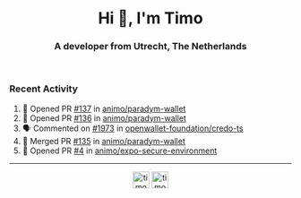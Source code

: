 <h1 align="center">Hi 👋, I'm Timo</h1>
<h3 align="center">A developer from Utrecht, The Netherlands</h3>
<br/>
<!-- https://github.com/rahuldkjain/github-profile-readme-generator --!>

<!--  <p align="left"><img src="https://github-readme-stats.vercel.app/api?username=timoglastra&show_icons=true&count_private=true&" alt="timoglastra" /></p> --!>

<!--
Github language stats
<p align="left"><img src="https://github-readme-stats.vercel.app/api/top-langs/?username=timoglastra&layout=compact" alt="timoglastra" /><p>
-->

<!-- Codestats language stats -->
<!-- <p align="left"><img src="https://codestats-readme.vercel.app/api/top-langs/?username=timoglastra&layout=compact&language_count=12" alt="timoglastra" /><p>    --!>
  
<h3>Recent Activity</h3>

<!--START_SECTION:activity-->
1. 💪 Opened PR [#137](https://github.com/animo/paradym-wallet/pull/137) in [animo/paradym-wallet](https://github.com/animo/paradym-wallet)
2. 💪 Opened PR [#136](https://github.com/animo/paradym-wallet/pull/136) in [animo/paradym-wallet](https://github.com/animo/paradym-wallet)
3. 🗣 Commented on [#1973](https://github.com/openwallet-foundation/credo-ts/pull/1973#issuecomment-2288416069) in [openwallet-foundation/credo-ts](https://github.com/openwallet-foundation/credo-ts)
4. 🎉 Merged PR [#135](https://github.com/animo/paradym-wallet/pull/135) in [animo/paradym-wallet](https://github.com/animo/paradym-wallet)
5. 💪 Opened PR [#4](https://github.com/animo/expo-secure-environment/pull/4) in [animo/expo-secure-environment](https://github.com/animo/expo-secure-environment)
<!--END_SECTION:activity-->

---

<p align="center">
<a href="https://twitter.com/timoglastra" target="blank"><img align="center" src="https://cdn.jsdelivr.net/npm/simple-icons@3.0.1/icons/twitter.svg" alt="timoglastra" height="30" width="30" /></a>
<a href="https://linkedin.com/in/timoglastra" target="blank"><img align="center" src="https://cdn.jsdelivr.net/npm/simple-icons@3.0.1/icons/linkedin.svg" alt="timoglastra" height="30" width="30" /></a>
</p>



